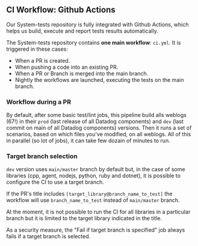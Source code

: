 ## CI Workflow: Github Actions

Our System-tests repository is fully integrated with Github Actions, which helps us build, execute and report tests results automatically.

The System-tests repository contains **one main workflow**: `ci.yml`. It is triggered in these cases:

- When a PR is created.
- When pushing a code into an existing PR.
- When a PR or Branch is merged into the main branch.
- Nightly the workflows are launched, executing the tests on the main branch.

### Workflow during a PR

By default, after some basic test/lint jobs, this pipeline build alls weblogs (67!) in their `prod` (last release of all Datadog components) and `dev` (last commit on main of all Datadog components) versions. Then it runs a set of scenarios, based on which files you've modified, on all weblogs. All of this in parallel (so lot of jobs), it can take few dozain of minutes to run.

### Target branch selection
`dev` version uses `main/master` branch by default but, in the case of some libraries (cpp, agent, nodejs, python, ruby and dotnet), it is possible to configure the CI to use a target branch.

If the PR's title includes `[target_library@branch_name_to_test]` the workflow will use `branch_name_to_test` instead of `main/master` branch.

At the moment, it is not possible to run the CI for all libraries in a particular branch but it is limited to the target library indicated in the title.

As a security measure, the "Fail if target branch is specified" job always fails if a target branch is selected.

